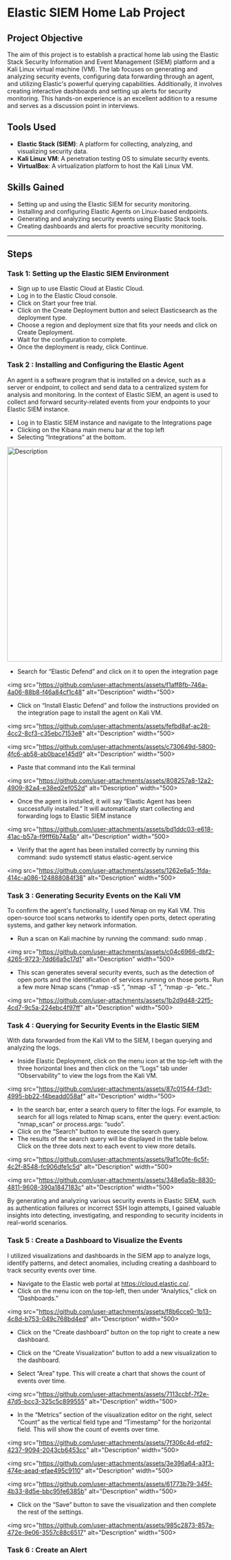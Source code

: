 # **Elastic SIEM Home Lab Project**

## **Project Objective**  
The aim of this project is to establish a practical home lab using the Elastic Stack Security Information and Event Management (SIEM) platform and a Kali Linux virtual machine (VM). The lab focuses on generating and analyzing security events, configuring data forwarding through an agent, and utilizing Elastic's powerful querying capabilities. Additionally, it involves creating interactive dashboards and setting up alerts for security monitoring. This hands-on experience is an excellent addition to a resume and serves as a discussion point in interviews.
## **Tools Used**  
- **Elastic Stack (SIEM)**: A platform for collecting, analyzing, and visualizing security data.  
- **Kali Linux VM**: A penetration testing OS to simulate security events.  
- **VirtualBox**: A virtualization platform to host the Kali Linux VM.  
## **Skills Gained**  
- Setting up and using the Elastic SIEM for security monitoring.  
- Installing and configuring Elastic Agents on Linux-based endpoints.  
- Generating and analyzing security events using Elastic Stack tools.  
- Creating dashboards and alerts for proactive security monitoring.  

---

## **Steps**  

### **Task 1: Setting up the Elastic SIEM Environment**  
- Sign up to use Elastic Cloud at Elastic Cloud.
- Log in to the Elastic Cloud console.
- Click on Start your free trial.
- Click on the Create Deployment button and select Elasticsearch as the deployment type.
- Choose a region and deployment size that fits your needs and click on Create Deployment.
- Wait for the configuration to complete.
- Once the deployment is ready, click Continue.
### **Task 2 : Installing and Configuring the Elastic Agent**  
An agent is a software program that is installed on a device, such as a server or endpoint, to collect and send data to a centralized system for analysis and monitoring. In the context of Elastic SIEM, an agent is used to collect and forward security-related events from your endpoints to your Elastic SIEM instance.
- Log in to Elastic SIEM instance and navigate to the Integrations page
- Clicking on the Kibana main menu bar at the top left
- Selecting “Integrations” at the bottom.
  
<img src="https://github.com/user-attachments/assets/e02e0dfe-fc05-432f-b757-78e715c72268" alt="Description" width="500">

- Search for “Elastic Defend” and click on it to open the integration page
  
<img src="https://github.com/user-attachments/assets/f1aff8fb-746a-4a06-88b8-f46a84cf1c48" alt="Description" width="500>

- Click on “Install Elastic Defend” and follow the instructions provided on the integration page to install the agent on Kali VM.
  
<img src="https://github.com/user-attachments/assets/fefbd8af-ac28-4cc2-8cf3-c35ebc7153e8" alt="Description" width="500>

<img src="https://github.com/user-attachments/assets/c730649d-5800-4fc6-ab58-ab0bace145d9" alt="Description" width="500>

- Paste that command into the Kali terminal

<img src="https://github.com/user-attachments/assets/808257a8-12a2-4909-82a4-e38ed2ef052d" alt="Description" width="500>

- Once the agent is installed, it will say “Elastic Agent has been successfully installed.” It will automatically start collecting and forwarding logs to Elastic SIEM instance

<img src="https://github.com/user-attachments/assets/bd1ddc03-e618-41ac-b57a-f9fff6b74a5b" alt="Description" width="500>

- Verify that the agent has been installed correctly by running this command: sudo systemctl status elastic-agent.service

<img src="https://github.com/user-attachments/assets/1262e6a5-1fda-414c-a086-124888084f38" alt="Description" width="500>

### **Task 3 : Generating Security Events on the Kali VM**
To confirm the agent's functionality, I used Nmap on my Kali VM. This open-source tool scans networks to identify open ports, detect operating systems, and gather key network information.
- Run a scan on Kali machine by running the command: sudo nmap <vm-ip>.
  
<img src="https://github.com/user-attachments/assets/c04c6966-dbf2-4265-9723-7dd66a5c17d1" alt="Description" width="500>

- This scan generates several security events, such as the detection of open ports and the identification of services running on those ports. Run a few more Nmap scans (“nmap -sS <ip address>”, “nmap -sT <ip address>”, “nmap -p- <ip address>”etc..”

<img src="https://github.com/user-attachments/assets/1b2d9d48-22f5-4cd7-9c5a-224ebc4f97ff" alt="Description" width="500>

### **Task 4 : Querying for Security Events in the Elastic SIEM**
With data forwarded from the Kali VM to the SIEM, I began querying and analyzing the logs.
- Inside Elastic Deployment, click on the menu icon at the top-left with the three horizontal lines and then click on the “Logs” tab under “Observability” to view the logs from the Kali VM.

<img src="https://github.com/user-attachments/assets/87c01544-f3d1-4995-bb22-f4beadd058af" alt="Description" width="500>

- In the search bar, enter a search query to filter the logs. For example, to search for all logs related to Nmap scans, enter the query: event.action:
“nmap_scan” or process.args: “sudo”.
- Click on the “Search” button to execute the search query.
- The results of the search query will be displayed in the table below. Click on the three dots next to each event to view more details.

<img src="https://github.com/user-attachments/assets/9af1c0fe-6c5f-4c2f-8548-fc906dfe1c5d" alt="Description" width="500>

<img src="https://github.com/user-attachments/assets/348e6a5b-8830-4811-9608-390a1847183c" alt="Description" width="500>


By generating and analyzing various security events in Elastic SIEM, such as authentication failures or incorrect SSH login attempts, I gained valuable insights into detecting, investigating, and responding to security incidents in real-world scenarios.

### **Task 5 : Create a Dashboard to Visualize the Events**
I utilized visualizations and dashboards in the SIEM app to analyze logs, identify patterns, and detect anomalies, including creating a dashboard to track security events over time.
- Navigate to the Elastic web portal at https://cloud.elastic.co/.
- Click on the menu icon on the top-left, then under “Analytics,” click on “Dashboards.”

<img src="https://github.com/user-attachments/assets/f8b6cce0-1b13-4c8d-b753-049c768bd4ed" alt="Description" width="500>

- Click on the “Create dashboard” button on the top right to create a new dashboard.

- Click on the “Create Visualization” button to add a new visualization to the dashboard.

- Select “Area” type. This will create a chart that shows the count of events over time.

<img src="https://github.com/user-attachments/assets/7113ccbf-7f2e-47d5-bcc3-325c5c899555" alt="Description" width="500>

- In the “Metrics” section of the visualization editor on the right, select “Count” as the vertical field type and “Timestamp” for the horizontal field. This will show the count of events over time.

<img src="https://github.com/user-attachments/assets/7f306c4d-efd2-4237-9094-2043cb6453cc" alt="Description" width="500>

<img src="https://github.com/user-attachments/assets/3e396a64-a3f3-474e-aead-efae495c9110" alt="Description" width="500>

<img src="https://github.com/user-attachments/assets/61773b79-345f-4b33-8d5e-bbc95fe6385b" alt="Description" width="500>

- Click on the “Save” button to save the visualization and then complete the rest of the settings.

<img src="https://github.com/user-attachments/assets/985c2873-857a-472e-9e06-3557c88c6517" alt="Description" width="500>

### **Task 6 : Create an Alert**
